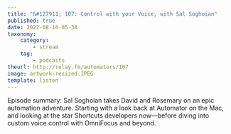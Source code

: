 ```yaml
---
title: "&#127911; 107: Control with your Voice, with Sal Soghoian"
published: true
date: 2022-08-16-05-38
taxonomy:
    category:
        - stream
    tag:
        - podcasts
theurl: http://relay.fm/automators/107
image: artwork-resized.JPEG
template: listen
---
```


Episode summary: Sal Soghoian takes David and Rosemary on an epic automation adventure. Starting with a look back at Automator on the Mac, and looking at the star Shortcuts developers now&mdash;before diving into custom voice control with OmniFocus and beyond.
